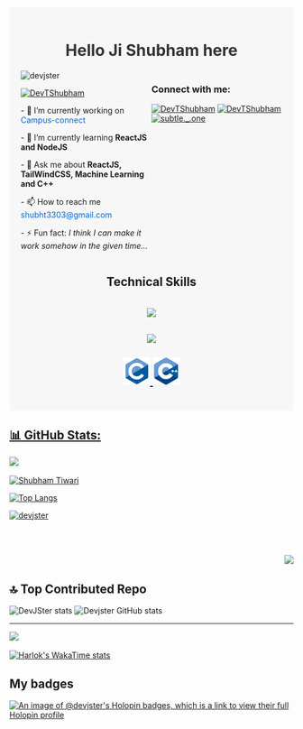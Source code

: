 <div style="background-color: #f7f7f7; padding: 20px;">
    <h1 style="text-align: center; color: #333;">Hello Ji Shubham here</h1>
    <div style="display: flex; justify-content: space-between;">
        <div style="flex: 1;">
            <img src="https://komarev.com/ghpvc/?username=devjster&label=Profile%20views&color=0e75b6&style=flat"
                alt="devjster" />
            <p><a href="https://twitter.com/DevTShubham" target="blank"><img
                        src="https://img.shields.io/twitter/follow/DevTShubham?logo=twitter&style=for-the-badge"
                        alt="DevTShubham" /></a></p>
            <p>- 🔭 I’m currently working on <a href="https://github.com/RizzlingDev-s/Campus-Connect"
                    style="color: #0366d6; text-decoration: none;">Campus-connect</a></p>
            <p>- 🌱 I’m currently learning <strong>ReactJS and NodeJS</strong></p>
            <p>- 💬 Ask me about <strong>ReactJS, TailWindCSS, Machine Learning and C++</strong></p>
            <p>- 📫 How to reach me <a href="mailto:shubht3303@gmail.com"
                    style="color: #0366d6; text-decoration: none;">shubht3303@gmail.com</a></p>
            <p>- ⚡ Fun fact: <em>I think I can make it work somehow in the given time...</em></p>
        </div>
        <div style="flex: 1;">
            <h3>Connect with me:</h3>
            <p>
                <a href="https://twitter.com/devtshubham" target="blank"><img
                        src="https://raw.githubusercontent.com/rahuldkjain/github-profile-readme-generator/master/src/images/icons/Social/twitter.svg"
                        alt="DevTShubham" height="30" width="40" /></a>
                <a href="https://linkedin.com/in/devtshubham" target="blank"><img
                        src="https://raw.githubusercontent.com/rahuldkjain/github-profile-readme-generator/master/src/images/icons/Social/linked-in-alt.svg"
                        alt="DevTShubham" height="30" width="40" /></a>
                <a href="https://instagram.com/subtle._.one" target="blank"><img
                        src="https://raw.githubusercontent.com/rahuldkjain/github-profile-readme-generator/master/src/images/icons/Social/instagram.svg"
                        alt="subtle._.one" height="30" width="40" /></a>
            </p>
        </div>
    </div>
<p align="center"> <h2 align="center" > Technical Skills <h2> </p>
<p align="center">
  <a >
    <img src="https://skillicons.dev/icons?i=js,mongodb,express,react,nodejs,typescript,next,mysql" />
  </a>
</p>
<p align="center">
  <a>
    <img src="https://skillicons.dev/icons?i=html,css,bootstrap,tailwind,figma,git,github,wordpress" />
  </a>
</p>
<p align="center"> 
<a href="https://www.cprogramming.com/" target="_blank" rel="noreferrer"> <img src="https://raw.githubusercontent.com/devicons/devicon/master/icons/c/c-original.svg" alt="c" width="48" height="48"/> </a> <a href="https://www.w3schools.com/cpp/" target="_blank" rel="noreferrer"> <img src="https://raw.githubusercontent.com/devicons/devicon/master/icons/cplusplus/cplusplus-original.svg" alt="cplusplus" width="48" height="48"/>
</div>


## 📊 GitHub Stats:

 ![](https://github-readme-stats.vercel.app/api?username=devjster&theme=radical&hide_border=false&include_all_commits=false&count_private=false)<br/></p>

 ![Shubham Tiwari](https://github-readme-streak-stats.herokuapp.com/?user=devjster&theme=dracula&hide_border=false)<br/></p> 
<!-- ![](https://github-readme-stats.vercel.app/api/top-langs/?username=devjster&theme=dark&hide_border=false&include_all_commits=false&count_private=false&layout=compact)</p> -->
![Top Langs](https://github-readme-stats.vercel.app/api/top-langs/?username=devjster&langs_count=8&theme=cobalt&hide_border=false&include_all_commits=false&count_private=false)


<p align="left"> <a href="https://github-profile-trophy.vercel.app/?username=ryo-ma&theme=dark"><img src="https://github-profile-trophy.vercel.app/?username=devjster&theme=gruvbox&hide_border=true&line_height=100" alt="devjster" /></a> </p>
</br></br>
<p align="right"> <img src= "https://stats.quine.sh/DevJSter/github?theme=dark"> </p>

## 🔝 Top Contributed Repo
![DevJSter stats](https://github-readme-stats.vercel.app/api?username=DevJSter&theme=synthwave\&show_icons=true\&show=reviews,discussions_started,discussions_answered,prs_merged,prs_merged_percentage)
![Devjster GitHub stats](https://github-readme-stats.vercel.app/api?username=Devjster&theme=onedark\&rank_icon=github)
<!--
*   Shows user rank percentile instead of rank level
  
![DevJSter GitHub stats](https://github-readme-stats.vercel.app/api?username=DevJSter&theme=dark\&rank_icon=percentile)

*   Include All Commits
  
![DevJSter Stats](https://github-readme-stats.vercel.app/api?username=Devjster&theme=dark\&include_all_commits=true)
-->
---
[![](https://visitcount.itsvg.in/api?id=devjster&icon=0&color=0)](https://visitcount.itsvg.in)

[![Harlok's WakaTime stats](https://github-readme-stats.vercel.app/api/wakatime?username=devjster)](https://github.com/devjster/github-readme-stats)
<!-- Proudly created with GPRM ( https://gprm.itsvg.in ) ![](https://github-readme-stats.vercel.app/api?username=devjster&theme=dark&hide_border=false&include_all_commits=false&count_private=false)<br/></p> -->
## My badges
[![An image of @devjster's Holopin badges, which is a link to view their full Holopin profile](https://holopin.me/devjster)](https://holopin.io/@devjster)
